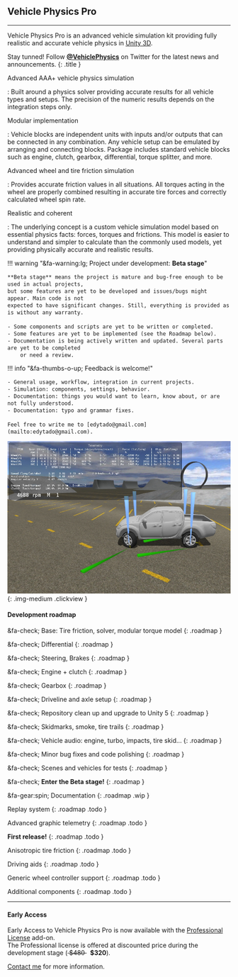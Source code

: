 
## Vehicle Physics Pro

---

Vehicle Physics Pro is an advanced vehicle simulation kit providing fully realistic and accurate
vehicle physics in [Unity 3D](http://unity3d.com).

Stay tunned! Follow **[@VehiclePhysics](https://twitter.com/VehiclePhysics)** on Twitter for the
latest news and announcements.
{: .title }

<div class="imagegallery" sm="2" md="3" lg="4" images="img/gallery/vpp-gallery-ferrari.jpg img/gallery/vpp-gallery-lancer.jpg img/gallery/vpp-gallery-huracan.jpg img/gallery/vpp-gallery-jpickup.jpg img/gallery/vpp-gallery-truck-setup.jpg"></div>

<!-- div class="row" style="margin: 20px -5px">
<div class="col-sm-6 col-md-4 col-lg-3" style="padding:5px"> <img class="clickview" style="margin:0" src="img/gallery/vpp-gallery-ferrari.jpg" alt=""></div>
<div class="col-sm-6 col-md-4 col-lg-3" style="padding:5px"> <img class="clickview" style="margin:0" src="img/gallery/vpp-gallery-lancer.jpg" alt=""></div><div class="clearfix visible-sm"></div>
<div class="col-sm-6 col-md-4 col-lg-3" style="padding:5px"> <img class="clickview" style="margin:0" src="img/gallery/vpp-gallery-huracan.jpg" alt=""></div><div class="clearfix visible-md"></div>
<div class="col-sm-6 col-md-4 col-lg-3" style="padding:5px"> <img class="clickview" style="margin:0" src="img/gallery/vpp-gallery-jpickup.jpg" alt=""></div><div class="clearfix visible-lg visible-sm"></div>
<div class="col-sm-6 col-md-4 col-lg-3" style="padding:5px"> <img class="clickview" style="margin:0" src="img/gallery/vpp-gallery-.jpg" alt=""></div>
<div class="col-sm-6 col-md-4 col-lg-3" style="padding:5px"> <img class="clickview" style="margin:0" src="img/gallery/vpp-gallery-.jpg" alt=""></div><div class="clearfix visible-sm visible-md"></div>
<div class="col-sm-6 col-md-4 col-lg-3" style="padding:5px"> <img class="clickview" style="margin:0" src="img/gallery/vpp-gallery-.jpg" alt=""></div>
<div class="col-sm-6 col-md-4 col-lg-3" style="padding:5px"> <img class="clickview" style="margin:0" src="img/gallery/vpp-gallery-.jpg" alt=""></div><div class="clearfix visible-lg visible-sm"></div>
<div class="col-sm-6 col-md-4 col-lg-3" style="padding:5px"> <img class="clickview" style="margin:0" src="img/gallery/vpp-gallery-.jpg" alt=""></div><div class="clearfix visible-md"></div>
<div class="col-sm-6 col-md-4 col-lg-3" style="padding:5px"> <img class="clickview" style="margin:0" src="img/gallery/vpp-gallery-.jpg" alt=""></div><div class="clearfix visible-sm"></div>
<div class="col-sm-6 col-md-4 col-lg-3" style="padding:5px"> <img class="clickview" style="margin:0" src="img/gallery/vpp-gallery-.jpg" alt=""></div>
<div class="col-sm-6 col-md-4 col-lg-3" style="padding:5px"> <img class="clickview" style="margin:0" src="img/gallery/vpp-gallery-.jpg" alt=""></div><div class="clearfix"></div>
</div -->



Advanced AAA+ vehicle physics simulation

:	Built around a physics solver providing accurate results for all vehicle types and setups.
	The precision of the numeric results depends on the integration steps only.

Modular implementation

:	Vehicle blocks are independent units with inputs and/or outputs that can be connected in
	any combination. Any vehicle setup can be emulated by arranging and connecting blocks.
	Package includes standard vehicle blocks such as engine, clutch, gearbox, differential,
	torque splitter, and more.

Advanced wheel and tire friction simulation

:	Provides accurate friction values in all situations. All torques acting in the wheel are
	properly combined resulting in accurate tire forces and correctly calculated wheel spin rate.

Realistic and coherent

: 	The underlying concept is a custom vehicle simulation model based on essential physics facts:
	forces, torques and frictions. This model is easier to understand and simpler to calculate than
	the commonly used models, yet providing physically accurate and realistic results.

!!! warning "&fa-warning:lg; Project under development: **Beta stage**"

	**Beta stage** means the project is mature and bug-free enough to be used in actual projects,
	but some features are yet to be developed and issues/bugs might appear. Main code is not
	expected to have significant changes. Still, everything is provided as is without any warranty.

	- Some components and scripts are yet to be written or completed.
	- Some features are yet to be implemented (see the Roadmap below).
	- Documentation is being actively written and updated. Several parts are yet to be completed
		or need a review.

!!! info "&fa-thumbs-o-up; Feedback is welcome!"

	- General usage, workflow, integration in current projects.
	- Simulation: components, settings, behavior.
	- Documentation: things you would want to learn, know about, or are not fully understood.
	- Documentation: typo and grammar fixes.

	Feel free to write me to [edytado@gmail.com](mailto:edytado@gmail.com).

![Vehicle Physics Pro Alpha Sandbox scene](img/vehicle-physics-pro-alpha-sandbox-02.jpg){: .img-medium .clickview }

#### Development roadmap

&fa-check; Base: Tire friction, solver, modular torque model
{: .roadmap }

&fa-check; Differential
{: .roadmap }

&fa-check; Steering, Brakes
{: .roadmap }

&fa-check; Engine + clutch
{: .roadmap }

&fa-check; Gearbox
{: .roadmap }

&fa-check; Driveline and axle setup
{: .roadmap }

&fa-check; Repository clean up and upgrade to Unity 5
{: .roadmap }

&fa-check; Skidmarks, smoke, tire trails
{: .roadmap }

&fa-check; Vehicle audio: engine, turbo, impacts, tire skid...
{: .roadmap }

&fa-check; Minor bug fixes and code polishing
{: .roadmap }

&fa-check; Scenes and vehicles for tests
{: .roadmap }

&fa-check; **Enter the Beta stage!**
{: .roadmap }

&fa-gear:spin; Documentation
{: .roadmap .wip }

Replay system
{: .roadmap .todo }

Advanced graphic telemetry
{: .roadmap .todo }

**First release!**
{: .roadmap .todo }

Anisotropic tire friction
{: .roadmap .todo }

Driving aids
{: .roadmap .todo }

Generic wheel controller support
{: .roadmap .todo }

Additional components
{: .roadmap .todo }

---

#### Early Access

Early Access to Vehicle Physics Pro is now available with the [Professional License](about/licensing)
add-on.<br>The Professional license is offered at discounted price during the development stage (<del> \$480 </del> &nbsp; **\$320**).

[Contact me](mailto:edytado@gmail.com) for more information.

